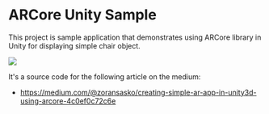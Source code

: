 # ARCore Unity Sample

This project is sample application that demonstrates using ARCore library in Unity for displaying simple chair object.

![](https://cdn-images-1.medium.com/max/800/1*Xg6jFxHC9IAEzvU0dJ0R8w.png)

It's a source code for the following article on the medium:

- https://medium.com/@zoransasko/creating-simple-ar-app-in-unity3d-using-arcore-4c0ef0c72c6e
